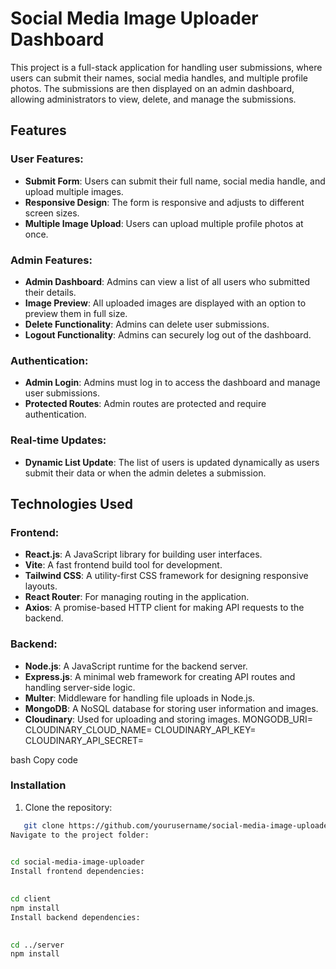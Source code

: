 # Social Media Image Uploader Dashboard

This project is a full-stack application for handling user submissions, where users can submit their names, social media handles, and multiple profile photos. The submissions are then displayed on an admin dashboard, allowing administrators to view, delete, and manage the submissions.

## Features

### User Features:
- **Submit Form**: Users can submit their full name, social media handle, and upload multiple images.
- **Responsive Design**: The form is responsive and adjusts to different screen sizes.
- **Multiple Image Upload**: Users can upload multiple profile photos at once.
  
### Admin Features:
- **Admin Dashboard**: Admins can view a list of all users who submitted their details.
- **Image Preview**: All uploaded images are displayed with an option to preview them in full size.
- **Delete Functionality**: Admins can delete user submissions.
- **Logout Functionality**: Admins can securely log out of the dashboard.

### Authentication:
- **Admin Login**: Admins must log in to access the dashboard and manage user submissions.
- **Protected Routes**: Admin routes are protected and require authentication.

### Real-time Updates:
- **Dynamic List Update**: The list of users is updated dynamically as users submit their data or when the admin deletes a submission.

## Technologies Used

### Frontend:
- **React.js**: A JavaScript library for building user interfaces.
- **Vite**: A fast frontend build tool for development.
- **Tailwind CSS**: A utility-first CSS framework for designing responsive layouts.
- **React Router**: For managing routing in the application.
- **Axios**: A promise-based HTTP client for making API requests to the backend.

### Backend:
- **Node.js**: A JavaScript runtime for the backend server.
- **Express.js**: A minimal web framework for creating API routes and handling server-side logic.
- **Multer**: Middleware for handling file uploads in Node.js.
- **MongoDB**: A NoSQL database for storing user information and images.
- **Cloudinary**: Used for uploading and storing images.
MONGODB_URI=<Your MongoDB URI> CLOUDINARY_CLOUD_NAME=<Your Cloudinary Cloud Name> CLOUDINARY_API_KEY=<Your Cloudinary API Key> CLOUDINARY_API_SECRET=<Your Cloudinary API Secret>

bash
Copy code

### Installation

1. Clone the repository:
```bash
   git clone https://github.com/yourusername/social-media-image-uploader.git
Navigate to the project folder:

 
cd social-media-image-uploader
Install frontend dependencies:

 
cd client
npm install
Install backend dependencies:

 
cd ../server
npm install

